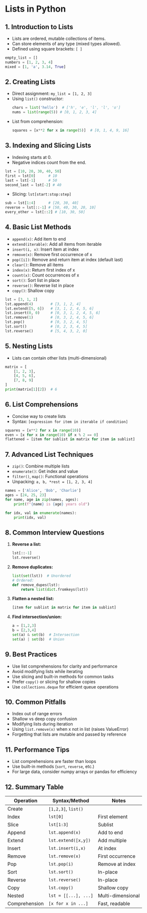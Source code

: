 # Lists in Python

## 1. Introduction to Lists

- Lists are ordered, mutable collections of items.
- Can store elements of any type (mixed types allowed).
- Defined using square brackets: `[ ]`

```python
empty_list = []
numbers = [1, 2, 3, 4]
mixed = [1, 'a', 3.14, True]
```

## 2. Creating Lists

- Direct assignment: `my_list = [1, 2, 3]`
- Using `list()` constructor:
  ```python
  chars = list('hello')  # ['h', 'e', 'l', 'l', 'o']
  nums = list(range(5)) # [0, 1, 2, 3, 4]
  ```
- List from comprehension:
  ```python
  squares = [x**2 for x in range(5)]  # [0, 1, 4, 9, 16]
  ```

## 3. Indexing and Slicing Lists

- Indexing starts at 0.
- Negative indices count from the end.

```python
lst = [10, 20, 30, 40, 50]
first = lst[0]      # 10
last = lst[-1]      # 50
second_last = lst[-2] # 40
```

- Slicing: `lst[start:stop:step]`

```python
sub = lst[1:4]      # [20, 30, 40]
reverse = lst[::-1] # [50, 40, 30, 20, 10]
every_other = lst[::2] # [10, 30, 50]
```

## 4. Basic List Methods

- `append(x)`: Add item to end
- `extend(iterable)`: Add all items from iterable
- `insert(i, x)`: Insert item at index
- `remove(x)`: Remove first occurrence of x
- `pop([i])`: Remove and return item at index (default last)
- `clear()`: Remove all items
- `index(x)`: Return first index of x
- `count(x)`: Count occurrences of x
- `sort()`: Sort list in place
- `reverse()`: Reverse list in place
- `copy()`: Shallow copy

```python
lst = [3, 1, 2]
lst.append(4)        # [3, 1, 2, 4]
lst.extend([5, 6])   # [3, 1, 2, 4, 5, 6]
lst.insert(0, 0)     # [0, 3, 1, 2, 4, 5, 6]
lst.remove(1)        # [0, 3, 2, 4, 5, 6]
lst.pop()            # [0, 3, 2, 4, 5]
lst.sort()           # [0, 2, 3, 4, 5]
lst.reverse()        # [5, 4, 3, 2, 0]
```

## 5. Nesting Lists

- Lists can contain other lists (multi-dimensional)

```python
matrix = [
    [1, 2, 3],
    [4, 5, 6],
    [7, 8, 9]
]
print(matrix[1][2])  # 6
```

## 6. List Comprehensions

- Concise way to create lists
- Syntax: `[expression for item in iterable if condition]`

```python
squares = [x**2 for x in range(10)]
even = [x for x in range(10) if x % 2 == 0]
flattened = [item for sublist in matrix for item in sublist]
```

## 7. Advanced List Techniques

- `zip()`: Combine multiple lists
- `enumerate()`: Get index and value
- `filter()`, `map()`: Functional operations
- Unpacking: `a, b, *rest = [1, 2, 3, 4]`

```python
names = ['Alice', 'Bob', 'Charlie']
ages = [24, 25, 23]
for name, age in zip(names, ages):
    print(f"{name} is {age} years old")

for idx, val in enumerate(names):
    print(idx, val)
```

## 8. Common Interview Questions

1. **Reverse a list:**
   ```python
   lst[::-1]
   lst.reverse()
   ```
2. **Remove duplicates:**
   ```python
   list(set(lst))  # Unordered
   # Ordered:
   def remove_dupes(lst):
       return list(dict.fromkeys(lst))
   ```
3. **Flatten a nested list:**
   ```python
   [item for sublist in matrix for item in sublist]
   ```
4. **Find intersection/union:**
   ```python
   a = [1,2,3]
   b = [2,3,4]
   set(a) & set(b)  # Intersection
   set(a) | set(b)  # Union
   ```

## 9. Best Practices

- Use list comprehensions for clarity and performance
- Avoid modifying lists while iterating
- Use slicing and built-in methods for common tasks
- Prefer `copy()` or slicing for shallow copies
- Use `collections.deque` for efficient queue operations

## 10. Common Pitfalls

- Index out of range errors
- Shallow vs deep copy confusion
- Modifying lists during iteration
- Using `list.remove(x)` when x not in list (raises ValueError)
- Forgetting that lists are mutable and passed by reference

## 11. Performance Tips

- List comprehensions are faster than loops
- Use built-in methods (`sort`, `reverse`, etc.)
- For large data, consider numpy arrays or pandas for efficiency

## 12. Summary Table

| Operation     | Syntax/Method        | Notes             |
| ------------- | -------------------- | ----------------- |
| Create        | `[1,2,3]`, `list()`  |                   |
| Index         | `lst[0]`             | First element     |
| Slice         | `lst[1:3]`           | Sublist           |
| Append        | `lst.append(x)`      | Add to end        |
| Extend        | `lst.extend([x,y])`  | Add multiple      |
| Insert        | `lst.insert(i,x)`    | At index          |
| Remove        | `lst.remove(x)`      | First occurrence  |
| Pop           | `lst.pop(i)`         | Remove at index   |
| Sort          | `lst.sort()`         | In-place          |
| Reverse       | `lst.reverse()`      | In-place          |
| Copy          | `lst.copy()`         | Shallow copy      |
| Nested        | `lst = [[...], ...]` | Multi-dimensional |
| Comprehension | `[x for x in ...]`   | Fast, readable    |
